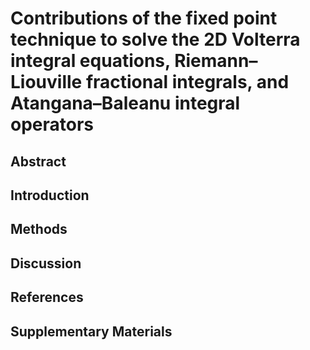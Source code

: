 # Contributions of the fixed point technique to solve the 2D Volterra integral equations, Riemann–Liouville fractional integrals, and Atangana–Baleanu integral operators

## Abstract

## Introduction

## Methods

## Discussion

## References

## Supplementary Materials

